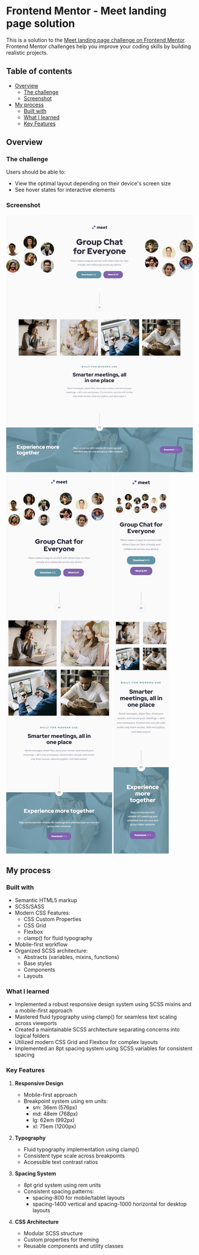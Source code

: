 # Frontend Mentor - Meet landing page solution

This is a solution to the [Meet landing page challenge on Frontend Mentor](https://www.frontendmentor.io/challenges/meet-landing-page-rbTDS6OUR). Frontend Mentor challenges help you improve your coding skills by building realistic projects. 

## Table of contents

- [Overview](#overview)
  - [The challenge](#the-challenge)
  - [Screenshot](#screenshot)
- [My process](#my-process)
  - [Built with](#built-with)
  - [What I learned](#what-i-learned)
  - [Key Features](#key-features)

## Overview

### The challenge

Users should be able to:

- View the optimal layout depending on their device's screen size
- See hover states for interactive elements

### Screenshot

![Desktop View](./assets/desktop-screenshot.jpeg)
![Tablet View](./assets/tablet-screenshot.jpeg)
![Mobile View](./assets/phone-screenshot.jpeg)

## My process

### Built with

- Semantic HTML5 markup
- SCSS/SASS
- Modern CSS Features:
  - CSS Custom Properties
  - CSS Grid
  - Flexbox
  - clamp() for fluid typography
- Mobile-first workflow
- Organized SCSS architecture:
  - Abstracts (variables, mixins, functions)
  - Base styles
  - Components
  - Layouts

### What I learned

- Implemented a robust responsive design system using SCSS mixins and a mobile-first approach
- Mastered fluid typography using clamp() for seamless text scaling across viewports
- Created a maintainable SCSS architecture separating concerns into logical folders
- Utilized modern CSS Grid and Flexbox for complex layouts
- Implemented an 8pt spacing system using SCSS variables for consistent spacing

### Key Features

1. **Responsive Design**
   - Mobile-first approach
   - Breakpoint system using em units:
     - sm: 36em (576px)
     - md: 48em (768px)
     - lg: 62em (992px)
     - xl: 75em (1200px)

2. **Typography**
   - Fluid typography implementation using clamp()
   - Consistent type scale across breakpoints
   - Accessible text contrast ratios

3. **Spacing System**
   - 8pt grid system using rem units
   - Consistent spacing patterns:
     - spacing-800 for mobile/tablet layouts
     - spacing-1400 vertical and spacing-1000 horizontal for desktop layouts

4. **CSS Architecture**
   - Modular SCSS structure
   - Custom properties for theming
   - Reusable components and utility classes
